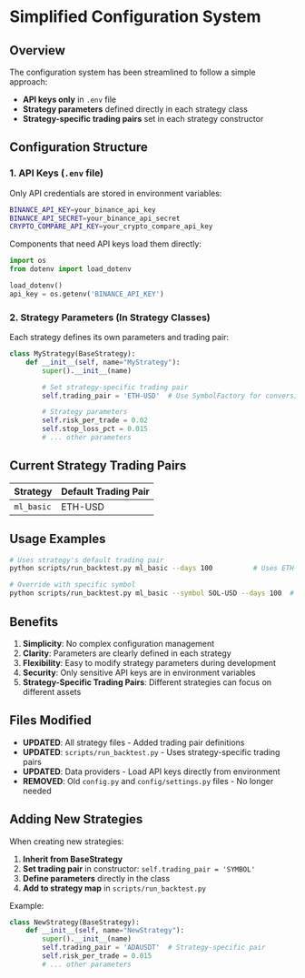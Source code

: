 # Simplified Configuration System

## Overview

The configuration system has been streamlined to follow a simple approach:
- **API keys only** in `.env` file
- **Strategy parameters** defined directly in each strategy class
- **Strategy-specific trading pairs** set in each strategy constructor

## Configuration Structure

### 1. API Keys (`.env` file)
Only API credentials are stored in environment variables:
```bash
BINANCE_API_KEY=your_binance_api_key
BINANCE_API_SECRET=your_binance_api_secret
CRYPTO_COMPARE_API_KEY=your_crypto_compare_api_key
```

Components that need API keys load them directly:
```python
import os
from dotenv import load_dotenv

load_dotenv()
api_key = os.getenv('BINANCE_API_KEY')
```

### 2. Strategy Parameters (In Strategy Classes)
Each strategy defines its own parameters and trading pair:

```python
class MyStrategy(BaseStrategy):
    def __init__(self, name="MyStrategy"):
        super().__init__(name)

        # Set strategy-specific trading pair
        self.trading_pair = 'ETH-USD'  # Use SymbolFactory for conversion if needed

        # Strategy parameters
        self.risk_per_trade = 0.02
        self.stop_loss_pct = 0.015
        # ... other parameters
```

## Current Strategy Trading Pairs

| Strategy | Default Trading Pair |
|----------|---------------------|
| `ml_basic` | ETH-USD |

## Usage Examples

```bash
# Uses strategy's default trading pair
python scripts/run_backtest.py ml_basic --days 100          # Uses ETH-USD

# Override with specific symbol
python scripts/run_backtest.py ml_basic --symbol SOL-USD --days 100  # Use SymbolFactory for conversion if needed
```

## Benefits

1. **Simplicity**: No complex configuration management
2. **Clarity**: Parameters are clearly defined in each strategy
3. **Flexibility**: Easy to modify strategy parameters during development
4. **Security**: Only sensitive API keys are in environment variables
5. **Strategy-Specific Trading Pairs**: Different strategies can focus on different assets

## Files Modified

- **UPDATED**: All strategy files - Added trading pair definitions
- **UPDATED**: `scripts/run_backtest.py` - Uses strategy-specific trading pairs
- **UPDATED**: Data providers - Load API keys directly from environment
- **REMOVED**: Old `config.py` and `config/settings.py` files - No longer needed

## Adding New Strategies

When creating new strategies:

1. **Inherit from BaseStrategy**
2. **Set trading pair** in constructor: `self.trading_pair = 'SYMBOL'`
3. **Define parameters** directly in the class
4. **Add to strategy map** in `scripts/run_backtest.py`

Example:
```python
class NewStrategy(BaseStrategy):
    def __init__(self, name="NewStrategy"):
        super().__init__(name)
        self.trading_pair = 'ADAUSDT'  # Strategy-specific pair
        self.risk_per_trade = 0.015
        # ... other parameters
```
